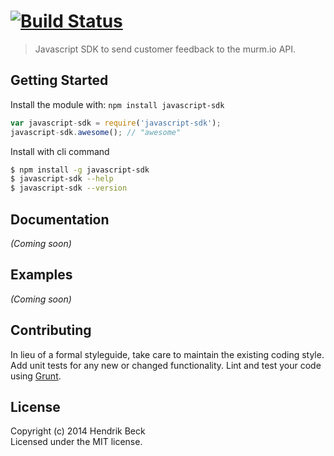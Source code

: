 #  [![Build Status](https://secure.travis-ci.org/hendrikbeck/javascript-sdk.png?branch=master)](http://travis-ci.org/hendrikbeck/javascript-sdk)

> Javascript SDK to send customer feedback to the murm.io API.


## Getting Started

Install the module with: `npm install javascript-sdk`

```js
var javascript-sdk = require('javascript-sdk');
javascript-sdk.awesome(); // "awesome"
```

Install with cli command

```sh
$ npm install -g javascript-sdk
$ javascript-sdk --help
$ javascript-sdk --version
```




## Documentation

_(Coming soon)_


## Examples

_(Coming soon)_


## Contributing

In lieu of a formal styleguide, take care to maintain the existing coding style. Add unit tests for any new or changed functionality. Lint and test your code using [Grunt](http://gruntjs.com).


## License

Copyright (c) 2014 Hendrik Beck  
Licensed under the MIT license.
